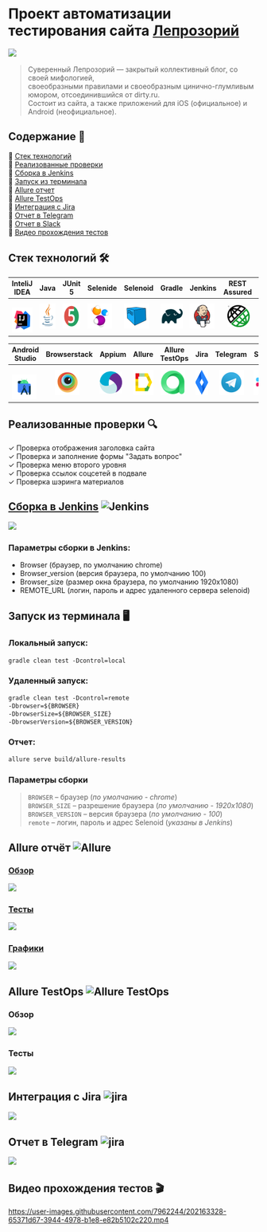 # Проект автоматизации тестирования сайта [Лепрозорий](https://leprosorium.ru)
<a href="https://leprosorium.ru" target="_blank"><img src="https://i.postimg.cc/JnKd1x7h/header-1.jpg?raw=true"></a>
>Суверенный Лепрозорий — закрытый коллективный блог, со своей мифологией,\
>своеобразными правилами и своеобразным цинично-глумливым юмором, отсоединившийся от dirty.ru.\
>Состоит из сайта, а также приложений для iOS (официальное) и Android (неофициальное).

## Содержание :bookmark_tabs:
🔴 <a href="#stack">Cтек технологий</a></br>
🔴 <a href="#testcases">Реализованные проверки</a></br>
🔴 <a href="#jenkins">Сборка в Jenkins</a></br>
🔴 <a href="#console">Запуск из терминала</a></br>
🔴 <a href="#allure">Allure отчет</a></br>
🔴 <a href="#alluretestops">Allure TestOps</a></br>
🔴 <a href="#jira">Интеграция с Jira</a></br>
🔴 <a href="#telegram">Отчет в Telegram</a></br>
🔴 <a href="#slack">Отчет в Slack</a></br>
🔴 <a href="#video">Видео прохождения тестов</a>

<a id="stack"></a>
## Cтек технологий :hammer_and_wrench:

| InteliJ IDEA  | Java | JUnit 5  | Selenide | Selenoid  | Gradle | Jenkins  | REST</br>Assured | GitHub |
| ------------- | ------------- | ------------- | ------------- | ------------- | ------------- | ------------- | ------------- | ------------- |
| &nbsp;<a href="https://www.jetbrains.com/idea/"><img alt="InteliJ IDEA" height="50" src="https://github.com/Ucsus/leprosorium.ru/blob/main/src/test/resources/images/logos/Intelij_IDEA.svg" width="50"/></a>  |<a href="https://www.java.com/"><img alt="Java" height="50" src="https://github.com/Ucsus/leprosorium.ru/blob/main/src/test/resources/images/logos/Java.svg" width="50"/></a>  | <a href="https://junit.org/junit5/"><img alt="JUnit 5" height="50" src="https://github.com/Ucsus/leprosorium.ru/blob/main/src/test/resources/images/logos/JUnit5.svg" width="50"/></a>  |<a href="https://selenide.org/"><img alt="Selenide" height="50" src="https://github.com/Ucsus/leprosorium.ru/blob/main/src/test/resources/images/logos/Selenide.svg" width="50"/></a>  | <a href="https://aerokube.com/selenoid/"><img alt="Selenoid" height="50" src="https://github.com/Ucsus/leprosorium.ru/blob/main/src/test/resources/images/logos/Selenoid.svg" width="50"/></a>  | <a href="https://gradle.org/"><img alt="Gradle" height="50" src="https://github.com/Ucsus/leprosorium.ru/blob/main/src/test/resources/images/logos/Gradle.svg" width="50"/></a>  | <a href="https://www.jenkins.io/"><img alt="Jenkins" height="50" src="https://github.com/Ucsus/leprosorium.ru/blob/main/src/test/resources/images/logos/Jenkins.svg" width="50"/></a>  | &nbsp; <a href="https://rest-assured.i/"><img alt="REST Assured" height="45" src="https://github.com/Ucsus/leprosorium.ru/blob/main/src/test/resources/images/logos/RestAssured.svg" width="45"/></a>  | <a href="https://github.com"><img alt="GitHub" height="50" src="https://github.com/Ucsus/leprosorium.ru/blob/main/src/test/resources/images/logos/GitHub.svg" width="50"/></a>  |

| Android</br>Studio  | Browserstack | Appium  | Allure | Allure</br>TestOps  | Jira | Telegram  | Slack |
| ------------- | ------------- | ------------- | ------------- | ------------- | ------------- | ------------- | ------------- |
| &nbsp; <a href="https://developer.android.com/studio"><img alt="AndroidStudio" height="50" src="https://github.com/Ucsus/leprosorium.ru/blob/main/src/test/resources/images/logos/AndroidStudio.svg" width="50"/></a>  | &nbsp; &nbsp; &nbsp;<a href="https://www.browserstack.com"><img alt="Browserstack" height="50" src="https://github.com/Ucsus/leprosorium.ru/blob/main/src/test/resources/images/logos/Browserstack.svg" width="50" /></a>  | <a href="https://appium.io/"><img alt="Appium" height="45" src="https://github.com/Ucsus/leprosorium.ru/blob/main/src/test/resources/images/logos/Appium.svg" width="45"/></a>  | <a href="https://github.com/allure-framework/"><img alt="Allure" height="50" src="https://github.com/Ucsus/leprosorium.ru/blob/main/src/test/resources/images/logos/Allure.svg" width="50"/></a>  | <a href="https://qameta.io"><img alt="Allure TestOps" height="50" src="https://github.com/Ucsus/leprosorium.ru/blob/main/src/test/resources/images/logos/AllureTestOps.svg" width="50"/></a>  | <a href="https://www.atlassian.com/software/jira"><img alt="Jira" height="50" src="https://github.com/Ucsus/leprosorium.ru/blob/main/src/test/resources/images/logos/Jira.svg" width="50"/></a>  | &nbsp; <a href="https://telegram.org/"><img alt="Telegram" height="50" src="https://github.com/Ucsus/leprosorium.ru/blob/main/src/test/resources/images/logos/Telegram.svg" width="50"/></a>  | <a href="https://slack.com"><img alt="Slack" height="50" src="https://github.com/Ucsus/leprosorium.ru/blob/main/src/test/resources/images/logos/Slack.svg" width="50"/></a>  |

<a id="testcases"></a>
## Реализованные проверки :mag:
✓ Проверка отображения заголовка сайта</br>
✓ Проверка и заполнение формы "Задать вопрос"</br>
✓ Проверка меню второго уровня</br>
✓ Проверка ссылок соцсетей в подвале</br>
✓ Проверка шэринга материалов

<a id="jenkins"></a>
## <a href="https://jenkins.autotests.cloud/job/iiii-tech.com/">Сборка в Jenkins</a> <img alt="Jenkins" height="32" src="/images/logos/Jenkins.svg"/></img></br>
<img src="/images/screens/jenkins.jpg"></br>
### Параметры сборки в Jenkins:
- Browser (браузер, по умолчанию chrome)
- Browser_version (версия браузера, по умолчанию 100)
- Browser_size (размер окна браузера, по умолчанию 1920x1080)
- REMOTE_URL (логин, пароль и адрес удаленного сервера selenoid)

<a id="console"></a>
## Запуск из терминала :desktop_computer:
### Локальный запуск:
```
gradle clean test -Dcontrol=local
```

### Удаленный запуск:
```
gradle clean test -Dcontrol=remote
-Dbrowser=${BROWSER}
-DbrowserSize=${BROWSER_SIZE}
-DbrowserVersion=${BROWSER_VERSION}
```

### Отчет:
```bash
allure serve build/allure-results
```

### Параметры сборки
> <code>BROWSER</code> – браузер (_по умолчанию - chrome_)</br>
> <code>BROWSER_SIZE</code> – разрешение браузера (_по умолчанию - 1920x1080_)</br>
> <code>BROWSER_VERSION</code> – версия браузера (_по умолчанию - 100_)</br>
> <code>remote</code> – логин, пароль и адрес Selenoid (_указаны в Jenkins_)

<a id="allure"></a>
## Allure отчёт <img alt="Allure" height="32" src="/images/logos/Allure.svg"/></img></br>
### <a href="https://jenkins.autotests.cloud/job/iiii-tech.com/6/allure/">Обзор</a>
<img src="/images/screens/alluremain.jpg"></br>
### <a href="https://jenkins.autotests.cloud/job/iiii-tech.com/6/allure/#packages">Тесты</a>
<img src="/images/screens/allurepackages.jpg"></br>
### <a href="https://jenkins.autotests.cloud/job/iiii-tech.com/6/allure/#graph">Графики</a>
<img src="/images/screens/alluregraphs.jpg"></br>

<a id="alluretestops"></a>
## Allure TestOps <img alt="Allure TestOps" height="32" src="/images/logos/testops.svg"/></img></br>
### Обзор
<img src="/images/screens/alluretestopslaunches.jpg"></br>
### Тесты
<img src="/images/screens/alluretestopstests.jpg"></br>

<a id="jira"></a>
## Интеграция с Jira <img alt="jira" height="32" src="/images/logos/jira.svg"/></img></br>
<img src="/images/screens/jira.jpg"></br>

<a id="telegram"></a>
## Отчет в Telegram <img alt="jira" height="32" src="/images/logos/Telegram.svg"/></img></br>
<img src="/images/screens/telegram.jpg"></br>

<a id="video"></a>
## Видео прохождения тестов :clapper:
https://user-images.githubusercontent.com/7962244/202163328-65371d67-3944-4978-b1e8-e82b5102c220.mp4


